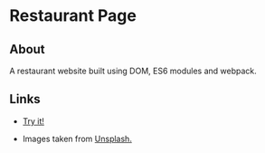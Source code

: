 # Restaurant Page

## About

A restaurant website built using DOM, ES6 modules and webpack.

## Links

- [Try it!](https://datoprak.github.io/restaurant-page/)

- Images taken from [Unsplash.](https://unsplash.com/)
